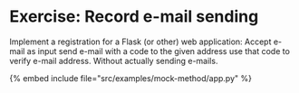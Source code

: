 # Exercise: Record e-mail sending

Implement a registration for a Flask (or other) web application:
Accept e-mail as input send e-mail with a code to the given address use that code to verify e-mail address.
Without actually sending e-mails.

{% embed include file="src/examples/mock-method/app.py" %}


